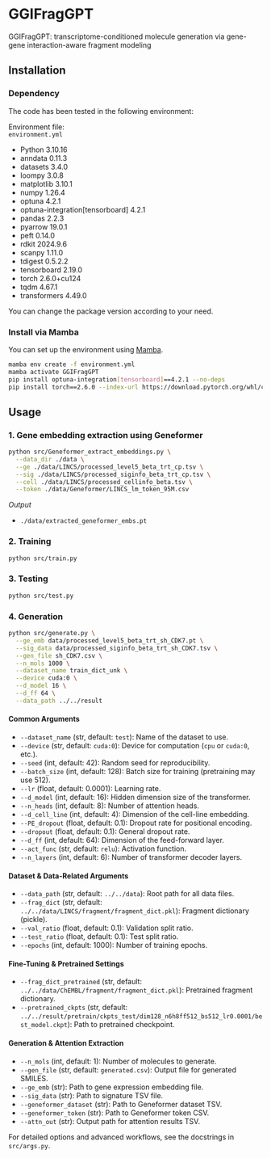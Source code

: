 # GGIFragGPT
GGIFragGPT: transcriptome-conditioned molecule generation via gene-gene interaction-aware fragment modeling

## Installation

### Dependency

The code has been tested in the following environment:

Environment file:  
`environment.yml`

- Python 3.10.16
- anndata 0.11.3
- datasets 3.4.0
- loompy 3.0.8
- matplotlib 3.10.1
- numpy 1.26.4
- optuna 4.2.1
- optuna-integration[tensorboard] 4.2.1
- pandas 2.2.3
- pyarrow 19.0.1
- peft 0.14.0
- rdkit 2024.9.6
- scanpy 1.11.0
- tdigest 0.5.2.2
- tensorboard 2.19.0
- torch 2.6.0+cu124
- tqdm 4.67.1
- transformers 4.49.0

You can change the package version according to your need.

### Install via Mamba

You can set up the environment using [Mamba](https://github.com/conda-forge/miniforge).
```bash
mamba env create -f environment.yml
mamba activate GGIFragGPT
pip install optuna-integration[tensorboard]==4.2.1 --no-deps
pip install torch==2.6.0 --index-url https://download.pytorch.org/whl/cu124
```

## Usage

### 1. Gene embedding extraction using Geneformer
```bash
python src/Geneformer_extract_embeddings.py \
  --data_dir ./data \
  --ge ./data/LINCS/processed_level5_beta_trt_cp.tsv \
  --sig ./data/LINCS/processed_siginfo_beta_trt_cp.tsv \
  --cell ./data/LINCS/processed_cellinfo_beta.tsv \
  --token ./data/Geneformer/LINCS_lm_token_95M.csv
```

*Output*
- `./data/extracted_geneformer_embs.pt`

### 2. Training
```bash
python src/train.py
```

### 3. Testing
```bash
python src/test.py
```

### 4. Generation
```bash
python src/generate.py \
  --ge_emb data/processed_level5_beta_trt_sh_CDK7.pt \
  --sig_data data/processed_siginfo_beta_trt_sh_CDK7.tsv \
  --gen_file sh_CDK7.csv \
  --n_mols 1000 \
  --dataset_name train_dict_unk \
  --device cuda:0 \
  --d_model 16 \
  --d_ff 64 \
  --data_path ../../result
```

#### Common Arguments
- `--dataset_name` (str, default: `test`): Name of the dataset to use.
- `--device` (str, default: `cuda:0`): Device for computation (`cpu` or `cuda:0`, etc.).
- `--seed` (int, default: 42): Random seed for reproducibility.
- `--batch_size` (int, default: 128): Batch size for training (pretraining may use 512).
- `--lr` (float, default: 0.0001): Learning rate.
- `--d_model` (int, default: 16): Hidden dimension size of the transformer.
- `--n_heads` (int, default: 8): Number of attention heads.
- `--d_cell_line` (int, default: 4): Dimension of the cell-line embedding.
- `--PE_dropout` (float, default: 0.1): Dropout rate for positional encoding.
- `--dropout` (float, default: 0.1): General dropout rate.
- `--d_ff` (int, default: 64): Dimension of the feed-forward layer.
- `--act_func` (str, default: `relu`): Activation function.
- `--n_layers` (int, default: 6): Number of transformer decoder layers.

#### Dataset & Data-Related Arguments
- `--data_path` (str, default: `../../data`): Root path for all data files.
- `--frag_dict` (str, default: `../../data/LINCS/fragment/fragment_dict.pkl`): Fragment dictionary (pickle).
- `--val_ratio` (float, default: 0.1): Validation split ratio.
- `--test_ratio` (float, default: 0.1): Test split ratio.
- `--epochs` (int, default: 1000): Number of training epochs.

#### Fine-Tuning & Pretrained Settings
- `--frag_dict_pretrained` (str, default: `../../data/ChEMBL/fragment/fragment_dict.pkl`): Pretrained fragment dictionary.
- `--pretrained_ckpts` (str, default: `../../result/pretrain/ckpts_test/dim128_n6h8ff512_bs512_lr0.0001/best_model.ckpt`): Path to pretrained checkpoint.

#### Generation & Attention Extraction
- `--n_mols` (int, default: 1): Number of molecules to generate.
- `--gen_file` (str, default: `generated.csv`): Output file for generated SMILES.
- `--ge_emb` (str): Path to gene expression embedding file.
- `--sig_data` (str): Path to signature TSV file.
- `--geneformer_dataset` (str): Path to Geneformer dataset TSV.
- `--geneformer_token` (str): Path to Geneformer token CSV.
- `--attn_out` (str): Output path for attention results TSV.

For detailed options and advanced workflows, see the docstrings in `src/args.py`.